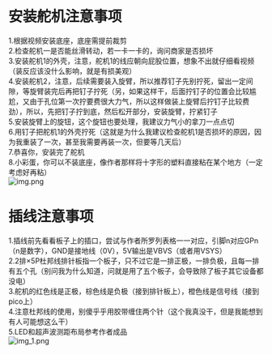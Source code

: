 # 安装舵机注意事项
1.根据视频安装底座，底座需提前裁剪  
2.检查舵机一是否能丝滑转动，若一卡一卡的，询问商家是否损坏  
3.安装舵机1的外壳，注意，舵机1的线应朝向屁股位置，想象不出就仔细看视频（装反应该没什么影响，就是有损美观）  
4.安装舵机2，注意，后续需要装入旋臂，所以推荐钉子先别拧死，留出一定间隙，等旋臂装完后再把钉子拧死（另，如果这样干，后面拧钉子的位置会比较尴尬，又由于孔位第一次拧要费很大力气，所以这样做装上旋臂后拧钉子比较费劲），所以，先把钉子拧到底，然后松开部分，安装旋臂，拧紧钉子  
5.安装旋臂上的旋钮，这个旋钮也要处理，我建议力气小的拿刀一点点切  
6.用钉子把舵机1的外壳拧死（这就是为什么我建议检查舵机1是否损坏的原因，因为我重装了一次，甚至我需要再装一次，但要等几天后）  
7.恭喜你，安装完了舵机  
8.小彩蛋，你可以不装底座，像作者那样将十字形的塑料直接粘在某个地方（一定考虑好再粘）  
![img.png](img.png)  
# 插线注意事项
1.插线前先看看板子上的插口，尝试与作者所罗列表格一一对应，引脚n对应GPn（n是数字），GND是接地线（0V），5V输出是VBVS（或者用VSYS）  
2.2排×5P杜邦线排针板指一个板子，只不过它是一排正极，一排负极，且每一排有五个孔（别问我为什么知道，问就是用了五个板子，会导致除了板子其它设备都没电）  
3.舵机的红色线是正极，棕色线是负极（接到排针板上），橙色线是信号线（接到pico上）  
4.注意杜邦线的使用，别傻乎乎用胶带缠住两个针（这个我真没干，但是我能想到有人可能想这么干）  
5.LED和超声波测距布局参考作者成品  
![img_1.png](img_1.png)  
